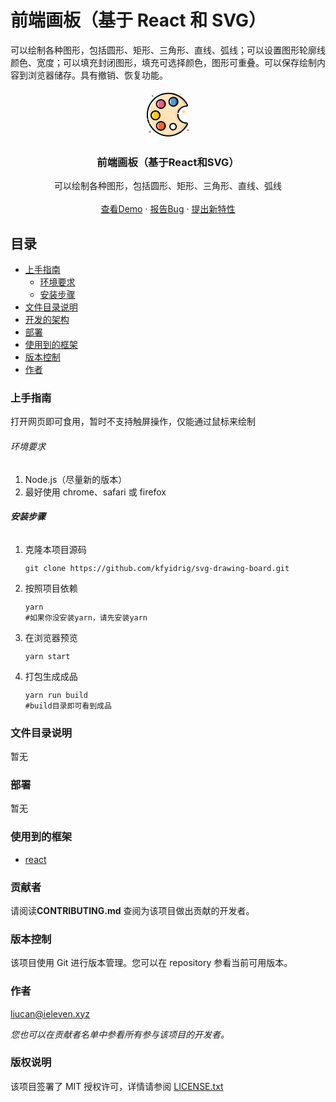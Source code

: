 # 前端画板（基于 React 和 SVG）

可以绘制各种图形，包括圆形、矩形、三角形、直线、弧线；可以设置图形轮廓线颜色、宽度；可以填充封闭图形，填充可选择颜色，图形可重叠。可以保存绘制内容到浏览器储存。具有撤销、恢复功能。

<p align="center">
  <a href="https://github.com/kfyidrig/svg-drawing-board">
    <svg t="1623838059346" class="icon" viewBox="0 0 1024 1024" version="1.1" xmlns="http://www.w3.org/2000/svg" p-id="4938" width="80" height="80"><path d="M140.852832 882.953653c-12.058297 0-21.789304-9.731006-21.789303-21.789303s9.731006-21.789304 21.789303-21.789304 21.789304 9.731006 21.789304 21.789304-9.731006 21.789304-21.789304 21.789303z m0-28.770154c-3.80783 0-6.98085 3.173021-6.98085 6.980851 0 3.80783 3.173021 6.98085 6.98085 6.98085s6.98085-3.173021 6.980851-6.98085c0-3.80783-3.173021-6.98085-6.980851-6.980851z" fill="#F16723" p-id="4939"></path><path d="M796.008383 505.979554m-4.442638 0a4.442638 4.442638 0 1 0 8.885276 0 4.442638 4.442638 0 1 0-8.885276 0Z" fill="" p-id="4940"></path><path d="M800.451021 106.794311m-4.442638 0a4.442638 4.442638 0 1 0 8.885277 0 4.442638 4.442638 0 1 0-8.885277 0Z" fill="" p-id="4941"></path><path d="M101.716864 281.953445m-4.442639 0a4.442638 4.442638 0 1 0 8.885277 0 4.442638 4.442638 0 1 0-8.885277 0Z" fill="" p-id="4942"></path><path d="M766.3925 93.88926m-6.557985 0a6.557986 6.557986 0 1 0 13.115971 0 6.557986 6.557986 0 1 0-13.115971 0Z" fill="" p-id="4943"></path><path d="M834.509543 473.613515a25.099525 25.099525 0 0 1-25.174269-25.174268c0-13.9617 11.211544-25.174268 25.174269-25.174269s25.174268 11.211544 25.174268 25.174269a25.098501 25.098501 0 0 1-25.174268 25.174268z m0-35.540083c-5.711232 0-10.365815 4.653559-10.365815 10.365815 0 5.711232 4.653559 10.365815 10.365815 10.365815 5.711232 0 10.365815-4.653559 10.365815-10.365815 0-5.711232-4.653559-10.365815-10.365815-10.365815z" fill="#FBD20A" p-id="4944"></path><path d="M938.378614 819.067304h-7.403715v-7.403714c0-4.019774-3.384965-7.403715-7.403715-7.403715-4.019774 0-7.403715 3.384965-7.403715 7.403715v7.403714h-7.403715c-4.019774 0-7.403715 3.384965-7.403714 7.403715s3.384965 7.403715 7.403714 7.403715h7.403715v7.403715c0 4.019774 3.384965 7.403715 7.403715 7.403715 4.019774 0 7.403715-3.384965 7.403715-7.403715v-7.403715h7.403715c4.019774 0 7.403715-3.384965 7.403714-7.403715s-3.383941-7.403715-7.403714-7.403715z" fill="#F16723" p-id="4945"></path><path d="M886.549538 681.139712h-0.422864c-94.983794 0-172.198058-77.00232-172.198058-172.198057s77.00232-172.198058 172.198058-172.198058h0.422864c16.500936 0 27.500536-17.346665 19.673957-31.943175C832.81706 167.295695 687.485754 73.792439 520.577087 74.639192c-239.680292 1.269618-432.187115 194.621146-432.187115 434.302463 0 239.892236 194.410226 434.302462 434.302462 434.302462 166.062937 0 310.12565-93.080391 383.320141-229.949286 7.826579-14.597533-2.750156-32.367063-19.463037-32.155119zM615.983746 818.643416c-34.270466 0-62.193866-27.924424-62.193866-62.193866 0-34.270466 27.924424-62.193866 62.193866-62.193867 34.270466 0 62.193866 27.924424 62.193866 62.193867 0 34.270466-27.923401 62.193866-62.193866 62.193866z" fill="#FFE4B8" p-id="4946"></path><path d="M886.549538 681.139712h-0.422864c-94.983794 0-172.198058-77.00232-172.198058-172.198057s77.00232-172.198058 172.198058-172.198058h0.422864c16.500936 0 27.500536-17.346665 19.673957-31.943175C832.81706 167.295695 687.485754 73.792439 520.577087 74.639192c-9.096197 0-18.193418 0.422865-27.289615 1.057674 153.370854 10.365815 284.951381 100.484106 353.703233 229.103556 7.827603 14.596509-3.173021 32.155119-19.673956 31.943175h-0.422865c-94.983794 0-157.389604 77.00232-157.389604 172.198058s62.193866 172.198058 157.389604 172.198057h0.422865c16.711856 0 27.500536 17.558609 19.462012 32.366039-68.751852 128.619451-200.121458 218.525797-353.491289 228.891612 9.731006 0.634809 19.462012 1.057674 29.404962 1.057674 166.062937 0 310.12565-93.080391 383.320141-229.949286 7.826579-14.808453-2.750156-32.577983-19.463037-32.366039z" fill="#E7D0A9" p-id="4947"></path><path d="M131.333771 508.941655c0-231.430848 189.967588-419.916873 418.225414-433.667654-9.519062-0.634809-19.251092-0.845729-28.982098-0.845729-239.681316 1.269618-432.187115 194.621146-432.187115 434.302462 0 239.892236 194.410226 434.302462 434.302462 434.302462 9.096197 0 17.981474-0.211944 26.866751-0.845729-227.412098-13.53986-418.225415-202.238853-418.225414-433.245812z" fill="#FFFFFF" p-id="4948"></path><path d="M212.35484 118.851585h-7.403715v-7.403715c0-4.019774-3.384965-7.403715-7.403714-7.403715s-7.403715 3.384965-7.403715 7.403715v7.403715h-7.403715c-4.019774 0-7.403715 3.384965-7.403715 7.403714s3.384965 7.403715 7.403715 7.403715h7.403715v7.403715c0 4.019774 3.384965 7.403715 7.403715 7.403715s7.403715-3.384965 7.403714-7.403715v-7.403715h7.403715c4.019774 0 7.403715-3.384965 7.403715-7.403715s-3.383941-7.403715-7.403715-7.403714z" fill="#4E9BD4" p-id="4949"></path><path d="M856.721711 883.799382m-4.442638 0a4.442638 4.442638 0 1 0 8.885277 0 4.442638 4.442638 0 1 0-8.885277 0Z" fill="" p-id="4950"></path><path d="M522.692434 956.148143c-84.195114 0-166.485802-23.481786-237.564944-68.118066-69.17574-43.366663-125.234486-104.926744-161.832243-177.69837a12.718704 12.718704 0 0 1 5.711232-17.134721 12.718704 12.718704 0 0 1 17.134721 5.711232c34.69333 68.540931 87.368135 126.504104 152.736046 167.543475 67.059369 42.097045 144.485578 64.310237 224.026109 64.310238 155.909066 0 298.490217-85.464732 372.107572-223.18038 2.327291-4.230694 0.634809-7.827603-0.211944-9.308142-0.845729-1.269618-3.173021-4.442638-8.038524-4.442638h-0.422865c-101.964644 0-184.89014-82.925496-184.89014-184.89014 0-6.98085 5.711232-12.693106 12.693106-12.693107s12.693106 5.711232 12.693107 12.693107c0 88.002944 71.502008 159.504951 159.504951 159.504951h0.422865a34.87763 34.87763 0 0 1 29.827827 16.711856c6.346041 10.577759 6.557986 23.269842 0.845729 34.270466C839.164126 865.395044 687.908618 956.148143 522.692434 956.148143z m93.291312-122.061465c-42.943798 0-77.849073-34.905275-77.849073-77.849073s34.905275-77.849073 77.849073-77.849073 77.849073 34.905275 77.849073 77.849073c-0.001024 42.943798-34.905275 77.849073-77.849073 77.849073z m0-130.311933c-28.982098 0-52.46286 23.481786-52.46286 52.46286 0 28.982098 23.481786 52.46286 52.46286 52.462861 28.982098 0 52.46286-23.481786 52.46286-52.462861 0-28.981074-23.481786-52.46286-52.46286-52.46286z m-494.170061-14.173644c-4.865503 0-9.731006-2.9621-11.635433-7.827604-8.461388-20.096821-15.231318-40.828451-20.73163-61.771001-1.692482-6.76993 2.327291-13.75078 9.096197-15.443263 6.76993-1.692482 13.75078 2.327291 15.443263 9.096198 5.077447 19.884877 11.635433 39.347913 19.462012 58.386036 2.750156 6.557986-0.422865 13.9617-6.76993 16.500936-1.479514 0.846753-3.171997 1.058697-4.864479 1.058698z m-26.230918-88.637753c-5.923177 0-11.211544-4.230694-12.481162-10.365815-5.288368-27.289616-7.403715-50.982322-7.403715-81.656902 0-119.311309 46.116819-231.430848 129.889068-315.414018C289.358184 109.332523 401.264754 62.580895 520.577087 61.946086h2.327292c165.428128 0 316.471691 90.541155 394.531684 236.93116 5.711232 10.577759 5.500312 23.269842-0.845729 33.635657-6.346041 10.577759-17.558609 16.923801-30.039772 16.9238h-0.422864c-71.291087 0-134.331707 48.021246-153.581775 116.561153-1.903403 6.76993-8.885277 10.78868-15.654183 8.885277-6.76993-1.903403-10.78868-8.885277-8.885277-15.654183 22.212168-79.540531 95.406658-135.177436 178.121235-135.177436h0.422864c3.384965 0 6.557986-1.692482 8.250468-4.653559 0.845729-1.692482 2.327291-4.865503 0.211945-8.673332-73.617355-137.927592-216.19953-223.3913-372.319517-223.3913h-2.115347c-112.542403 0.634809-218.102932 44.636281-297.009679 123.965891S101.082055 396.399251 101.082055 508.941655c0 29.193018 2.115347 51.405187 6.98085 77.002319 1.269618 6.98085-3.173021 13.538836-9.94295 14.808454-0.845729 0.21092-1.691459 0.21092-2.537188 0.21092z" fill="" p-id="4951"></path><path d="M329.127938 292.742125a89.060617 63.675428 90 1 0 127.350856 0 89.060617 63.675428 90 1 0-127.350856 0Z" fill="#EE3C7A" p-id="4952"></path><path d="M281.953445 292.742125a89.060617 63.675428 90 1 0 127.350857 0 89.060617 63.675428 90 1 0-127.350857 0Z" fill="#FFFFFF" p-id="4953"></path><path d="M363.707329 381.781649a89.060617 51.617131 88.848 1 0-3.581099-178.085232 89.060617 51.617131 88.848 1 0 3.581099 178.085232Z" fill="#F05F88" p-id="4954"></path><path d="M583.828627 246.413362a89.060617 63.675428 90 1 0 127.350857 0 89.060617 63.675428 90 1 0-127.350857 0Z" fill="#3769A5" p-id="4955"></path><path d="M536.44219 246.413362a89.060617 63.675428 90 1 0 127.350857 0 89.060617 63.675428 90 1 0-127.350857 0Z" fill="#FFFFFF" p-id="4956"></path><path d="M565.001424 246.413362a89.060617 51.617131 90 1 0 103.234262 0 89.060617 51.617131 90 1 0-103.234262 0Z" fill="#4E9BD4" p-id="4957"></path><path d="M216.374614 525.441567a89.060617 63.675428 90 1 0 127.350857 0 89.060617 63.675428 90 1 0-127.350857 0Z" fill="#FAAF1A" p-id="4958"></path><path d="M169.200122 525.441567a89.060617 63.675428 90 1 0 127.350856 0 89.060617 63.675428 90 1 0-127.350856 0Z" fill="#FFFFFF" p-id="4959"></path><path d="M197.547411 525.441567a89.060617 51.617131 90 1 0 103.234261 0 89.060617 51.617131 90 1 0-103.234261 0Z" fill="#FBD20A" p-id="4960"></path><path d="M327.224535 740.795367a89.060617 63.675428 90 1 0 127.350857 0 89.060617 63.675428 90 1 0-127.350857 0Z" fill="#F05225" p-id="4961"></path><path d="M280.049019 740.795367a89.060617 63.675428 90 1 0 127.350856 0 89.060617 63.675428 90 1 0-127.350856 0Z" fill="#FFFFFF" p-id="4962"></path><path d="M308.396308 740.795367a89.060617 51.617131 90 1 0 103.234261 0 89.060617 51.617131 90 1 0-103.234261 0Z" fill="#F16723" p-id="4963"></path><path d="M367.418177 394.495848c-56.059769 0-101.753724-45.693954-101.753723-101.753723s45.693954-101.753724 101.753723-101.753724 101.753724 45.693954 101.753724 101.753724-45.693954 101.753724-101.753724 101.753723z m0-178.121234c-42.097045 0-76.367511 34.270466-76.367511 76.367511s34.270466 76.367511 76.367511 76.367511S443.785688 334.83917 443.785688 292.742125s-34.270466-76.367511-76.367511-76.367511zM623.810325 348.167085c-56.059769 0-101.753724-45.693954-101.753723-101.753723s45.693954-101.753724 101.753723-101.753724c56.059769 0 101.753724 45.693954 101.753724 101.753724s-45.693954 101.753724-101.753724 101.753723z m0-178.121234c-42.097045 0-76.367511 34.270466-76.367511 76.367511s34.270466 76.367511 76.367511 76.367511 76.367511-34.270466 76.367511-76.367511-34.269442-76.367511-76.367511-76.367511zM256.356312 627.19529c-56.059769 0-101.753724-45.693954-101.753723-101.753723s45.693954-101.753724 101.753723-101.753724 101.753724 45.693954 101.753724 101.753724-45.693954 101.753724-101.753724 101.753723z m0-178.121234c-42.097045 0-76.367511 34.270466-76.367511 76.367511s34.270466 76.367511 76.367511 76.36751 76.367511-34.270466 76.367511-76.36751-34.269442-76.367511-76.367511-76.367511zM367.418177 842.548067c-56.059769 0-101.753724-45.693954-101.753723-101.753724 0-56.059769 45.693954-101.753724 101.753723-101.753724s101.753724 45.693954 101.753724 101.753724c-0.001024 56.059769-45.693954 101.753724-101.753724 101.753724z m0-178.121235c-42.097045 0-76.367511 34.270466-76.367511 76.367511s34.270466 76.367511 76.367511 76.367511S443.785688 782.891388 443.785688 740.794343s-34.270466-76.367511-76.367511-76.367511z" fill="" p-id="4964"></path></svg>
  </a>
  <h3 align="center">前端画板（基于React和SVG）</h3>
  <p align="center">
    可以绘制各种图形，包括圆形、矩形、三角形、直线、弧线
    <br /><br />
    <a href="http://www.ieleven.xyz" target="_blank">查看Demo</a>
    ·
    <a href="https://github.com/kfyidrig/svg-drawing-board/issues">报告Bug</a>
    ·
    <a href="https://github.com/kfyidrig/svg-drawing-board/issues">提出新特性</a>
  </p>

## 目录

- [上手指南](#上手指南)
  - [环境要求](#开发前的配置要求)
  - [安装步骤](#安装步骤)
- [文件目录说明](#文件目录说明)
- [开发的架构](#开发的架构)
- [部署](#部署)
- [使用到的框架](#使用到的框架)
- [版本控制](#版本控制)
- [作者](#作者)

### 上手指南

打开网页即可食用，暂时不支持触屏操作，仅能通过鼠标来绘制

###### 环境要求

1. Node.js（尽量新的版本）
2. 最好使用 chrome、safari 或 firefox

###### **安装步骤**

1. 克隆本项目源码

   ```shell
   git clone https://github.com/kfyidrig/svg-drawing-board.git
   ```

2. 按照项目依赖

   ```shell
   yarn
   #如果你没安装yarn，请先安装yarn
   ```

3. 在浏览器预览

   ```shell
   yarn start
   ```

4. 打包生成成品

   ```shell
   yarn run build
   #build目录即可看到成品
   ```

### 文件目录说明

暂无

### 部署

暂无

### 使用到的框架

- [react](https://react.docschina.org/)

### 贡献者

请阅读**CONTRIBUTING.md** 查阅为该项目做出贡献的开发者。

### 版本控制

该项目使用 Git 进行版本管理。您可以在 repository 参看当前可用版本。

### 作者

liucan@ieleven.xyz

_您也可以在贡献者名单中参看所有参与该项目的开发者。_

### 版权说明

该项目签署了 MIT 授权许可，详情请参阅 [LICENSE.txt](https://github.com/shaojintian/Best_README_template/blob/master/LICENSE.txt)

